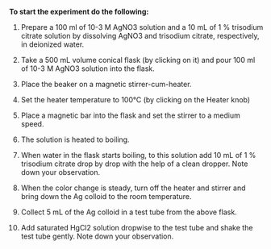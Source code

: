 **To start the experiment do the following:**

    
1. Prepare a 100 ml of 10-3 M AgNO3 solution and a 10 mL of 1 % trisodium citrate solution by dissolving AgNO3 and trisodium citrate, respectively, in deionized water.
   
2. Take a 500 mL volume conical flask (by clicking on it) and pour 100 ml of 10-3 M AgNO3 solution into the flask.
  
3.  Place the beaker on a magnetic stirrer-cum-heater.
  
4.  Set the heater temperature to 100°C (by clicking on the Heater knob)
  
5.  Place a magnetic bar into the flask and set the stirrer to a medium speed.
  
6.  The solution is heated to boiling.
  
7.  When water in the flask starts boiling, to this solution add 10 mL of 1 % trisodium citrate drop by drop with the help of a clean dropper. Note down your observation.
  
8.  When the color change is steady, turn off the heater and stirrer and bring down the Ag colloid to the room temperature.
  
9.  Collect 5 mL of the Ag colloid in a test tube from the above flask.
  
10.  Add saturated HgCl2 solution dropwise to the test tube and shake the test tube gently. Note down your observation.


